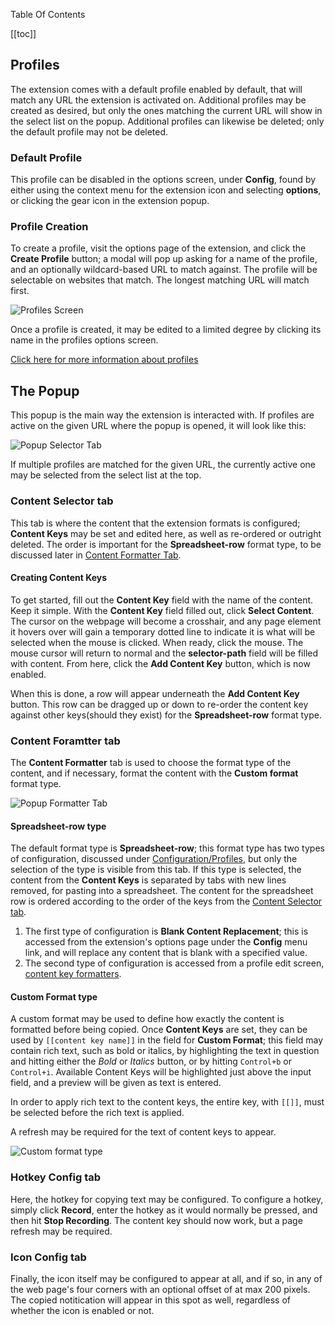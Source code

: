 Table Of Contents

[[toc]]

## Profiles

The extension comes with a default profile enabled by default, that will match any URL the extension is activated on. Additional profiles may be created as desired, but only the ones matching the current URL will show in the select list on the popup. Additional profiles can likewise be deleted; only the default profile may not be deleted.

### Default Profile

This profile can be disabled in the options screen, under **Config**, found by either using the context menu for the extension icon and selecting **options**, or clicking the gear icon in the extension popup.

### Profile Creation

To create a profile, visit the options page of the extension, and click the **Create Profile** button; a modal will pop up asking for a name of the profile, and an optionally wildcard-based URL to match against. The profile will be selectable on websites that match. The longest matching URL will match first.

![Profiles Screen](/assets/web-kv-dg-options-1.jpg)

Once a profile is created, it may be edited to a limited degree by clicking its name in the profiles options screen.

<ZoomImg src="/assets/web-kv-dg-options-2.jpg" />

[Click here for more information about profiles](/profiles)

## The Popup

This popup is the main way the extension is interacted with. If profiles are active on the given URL where the popup is opened, it will look like this:

![Popup Selector Tab](/assets/web-kv-dg-popup-1.jpg)

If multiple profiles are matched for the given URL, the currently active one may be selected from the select list at the top.

### Content Selector tab

This tab is where the content that the extension formats is configured; **Content Keys** may be set and edited here, as well as re-ordered or outright deleted. The order is important for the **Spreadsheet-row** format type, to be discussed later in [Content Formatter Tab](#content-formatter-tab).

#### Creating Content Keys

To get started, fill out the **Content Key** field with the name of the content. Keep it simple. With the **Content Key** field filled out, click **Select Content**. The cursor on the webpage will become a crosshair, and any page element it hovers over will gain a temporary dotted line to indicate it is what will be selected when the mouse is clicked. When ready, click the mouse. The mouse cursor will return to normal and the **selector-path** field will be filled with content. From here, click the **Add Content Key** button, which is now enabled.

When this is done, a row will appear underneath the **Add Content Key** button. This row can be dragged up or down to re-order the content key against other keys(should they exist) for the **Spreadsheet-row** format type.

### Content Foramtter tab

The **Content Formatter** tab is used to choose the format type of the content, and if necessary, format the content with the **Custom format** format type.

![Popup Formatter Tab](/assets/web-kv-dg-popup-3.jpg)

#### Spreadsheet-row type

The default format type is **Spreadsheet-row**; this format type has two types of configuration, discussed under [Configuration/Profiles](/profiles#content-key-formatters), but only the selection of the type is visible from this tab. If this type is selected, the content from the **Content Keys** is separated by tabs with new lines removed, for pasting into a spreadsheet. The content for the spreadsheet row is ordered according to the order of the keys from the [Content Selector tab](#content-selector-tab).

1. The first type of configuration is **Blank Content Replacement**; this is accessed from the extension's options page under the **Config** menu link, and will replace any content that is blank with a specified value.
2. The second type of configuration is accessed from a profile edit screen, [content key formatters](/profiles#content-key-formatters).

#### Custom Format type

A custom format may be used to define how exactly the content is formatted before being copied. Once **Content Keys** are set, they can be used by `[[content key name]]` in the field for **Custom Format**; this field may contain rich text, such as bold or italics, by highlighting the text in question and hitting either the _Bold_ or _Italics_ button, or by hitting `Control+b` or `Control+i`. Available Content Keys will be highlighted just above the input field, and a preview will be given as text is entered.

In order to apply rich text to the content keys, the entire key, with `[[]]`, must be selected before the rich text is applied.

A refresh may be required for the text of content keys to appear.

![Custom format type](/assets/web-kv-dg-popup-4.jpg)

### Hotkey Config tab

Here, the hotkey for copying text may be configured. To configure a hotkey, simply click **Record**, enter the hotkey as it would normally be pressed, and then hit **Stop Recording**. The content key should now work, but a page refresh may be required.

### Icon Config tab

Finally, the icon itself may be configured to appear at all, and if so, in any of the web page's four corners with an optional offset of at max 200 pixels. The copied notitication will appear in this spot as well, regardless of whether the icon is enabled or not.
